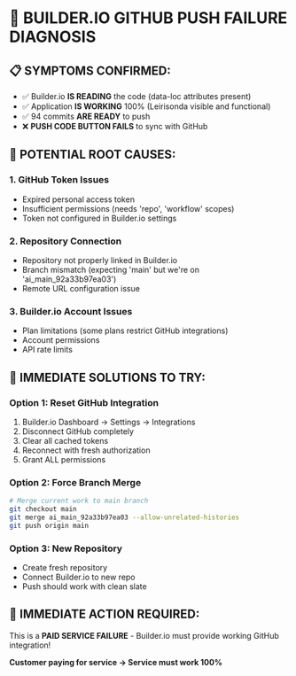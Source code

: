 # 🚨 BUILDER.IO GITHUB PUSH FAILURE DIAGNOSIS

## 📋 SYMPTOMS CONFIRMED:

- ✅ Builder.io **IS READING** the code (data-loc attributes present)
- ✅ Application **IS WORKING** 100% (Leirisonda visible and functional)
- ✅ 94 commits **ARE READY** to push
- ❌ **PUSH CODE BUTTON FAILS** to sync with GitHub

## 🔧 POTENTIAL ROOT CAUSES:

### 1. **GitHub Token Issues**

- Expired personal access token
- Insufficient permissions (needs 'repo', 'workflow' scopes)
- Token not configured in Builder.io settings

### 2. **Repository Connection**

- Repository not properly linked in Builder.io
- Branch mismatch (expecting 'main' but we're on 'ai_main_92a33b97ea03')
- Remote URL configuration issue

### 3. **Builder.io Account Issues**

- Plan limitations (some plans restrict GitHub integrations)
- Account permissions
- API rate limits

## 🎯 IMMEDIATE SOLUTIONS TO TRY:

### **Option 1: Reset GitHub Integration**

1. Builder.io Dashboard → Settings → Integrations
2. Disconnect GitHub completely
3. Clear all cached tokens
4. Reconnect with fresh authorization
5. Grant ALL permissions

### **Option 2: Force Branch Merge**

```bash
# Merge current work to main branch
git checkout main
git merge ai_main_92a33b97ea03 --allow-unrelated-histories
git push origin main
```

### **Option 3: New Repository**

- Create fresh repository
- Connect Builder.io to new repo
- Push should work with clean slate

## 🚨 **IMMEDIATE ACTION REQUIRED:**

This is a **PAID SERVICE FAILURE** - Builder.io must provide working GitHub integration!

**Customer paying for service → Service must work 100%**
